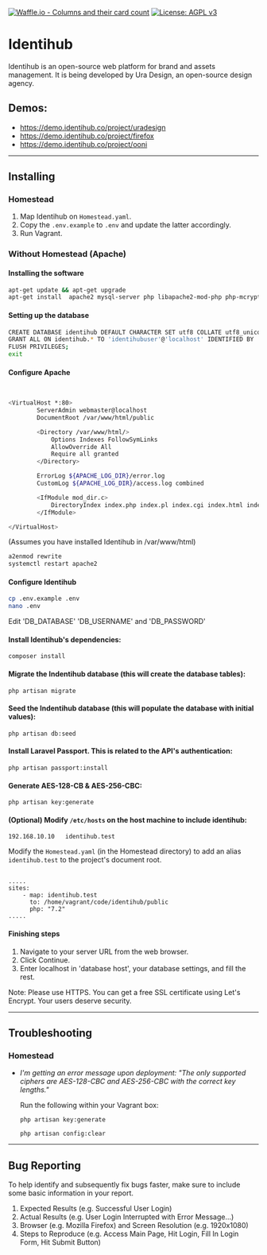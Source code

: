 [![Waffle.io - Columns and their card count](https://badge.waffle.io/uracreative/identihub.png?columns=all)](https://waffle.io/uracreative/identihub?utm_source=badge)
[![License: AGPL v3](https://img.shields.io/badge/License-AGPL%20v3-blue.svg)](https://www.gnu.org/licenses/agpl-3.0)

# Identihub

Identihub is an open-source web platform for brand and assets management. It is being developed by Ura Design, an open-source design agency.

## Demos: 
- https://demo.identihub.co/project/uradesign
- https://demo.identihub.co/project/firefox
- https://demo.identihub.co/project/ooni


---

## Installing
### Homestead
1. Map Identihub on `Homestead.yaml`.
2. Copy the `.env.example` to `.env` and update the latter accordingly.
3. Run Vagrant.

### Without Homestead (Apache)
#### Installing the software
```bash
apt-get update && apt-get upgrade
apt-get install  apache2 mysql-server php libapache2-mod-php php-mcrypt php-mysql php-curl php-json php-mbstring php-xml composer unzip libmagickwand-dev imagemagick php-dev librsvg2-bin php-imagick
```
#### Setting up the database
```bash
CREATE DATABASE identihub DEFAULT CHARACTER SET utf8 COLLATE utf8_unicode_ci;
GRANT ALL ON identihub.* TO 'identihubuser'@'localhost' IDENTIFIED BY 'password';
FLUSH PRIVILEGES;
exit
```
#### Configure Apache
```bash


<VirtualHost *:80>
        ServerAdmin webmaster@localhost
        DocumentRoot /var/www/html/public

        <Directory /var/www/html/>
            Options Indexes FollowSymLinks
            AllowOverride All
            Require all granted
        </Directory>

        ErrorLog ${APACHE_LOG_DIR}/error.log
        CustomLog ${APACHE_LOG_DIR}/access.log combined

        <IfModule mod_dir.c>
            DirectoryIndex index.php index.pl index.cgi index.html index.xhtml $
        </IfModule>

</VirtualHost>
```
(Assumes you have installed Identihub in /var/www/html)
```bash
a2enmod rewrite
systemctl restart apache2
```
#### Configure Identihub
```bash
cp .env.example .env
nano .env
```
Edit 'DB_DATABASE' 'DB_USERNAME' and 'DB_PASSWORD' 
#### Install Identihub's dependencies:
  `composer install`

#### Migrate the Indentihub database (this will create the database tables):
`php artisan migrate`

#### Seed the Indentihub database (this will populate the database with initial values):
  `php artisan db:seed`

#### Install Laravel Passport. This is related to the API's authentication:
  `php artisan passport:install`
  
#### Generate  AES-128-CB & AES-256-CBC:
  `php artisan key:generate`

#### (Optional) Modify `/etc/hosts` on the host machine to include identihub:
```
192.168.10.10   identihub.test

```
Modify the `Homestead.yaml` (in the Homestead directory) to add an alias `identihub.test` to the project's document root.
```

.....
sites:
    - map: identihub.test
      to: /home/vagrant/code/identihub/public
      php: "7.2"
.....
```

#### Finishing steps
1. Navigate to your server URL from the web browser.
2. Click Continue.
3. Enter localhost in 'database host', your database settings, and fill the rest.

Note: Please use HTTPS. You can get a free SSL certificate using Let's Encrypt. Your users deserve security.

---

## Troubleshooting
### Homestead
* *I'm getting an error message upon deployment: "The only supported ciphers are AES-128-CBC and AES-256-CBC with the correct key lengths."*

  Run the following within your Vagrant box:

  `php artisan key:generate`

  `php artisan config:clear`


---

## Bug Reporting
To help identify and subsequently fix bugs faster, make sure to include some basic information in your report.

1. Expected Results (e.g. Successful User Login)
2. Actual Results (e.g. User Login Interrupted with Error Message...)
3. Browser (e.g. Mozilla Firefox) and Screen Resolution (e.g. 1920x1080)
4. Steps to Reproduce (e.g. Access Main Page, Hit Login, Fill In Login Form, Hit Submit Button)


